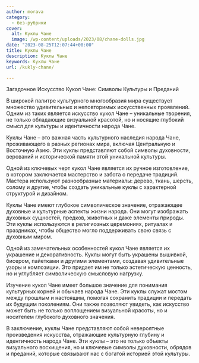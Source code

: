 ```yaml
---
author: morava
category:
  - без-рубрики
cover:
  alt: Куклы Чане
  image: /wp-content/uploads/2023/08/chane-dolls.jpg
date: "2023-08-25T12:07:44+00:00"
title: Куклы Чане
description: Куклы Чане
keywords: Куклы Чане
url: /kukly-chane/

---
```

Загадочное Искусство Кукол Чане: Символы Культуры и Преданий

В широкой палитре культурного многообразия мира существует множество удивительных и неповторимых искусственных проявлений. Одним из таких является искусство кукол Чане – уникальные творения, не только обладающие визуальной красотой, но и носящие глубокий смысл для культуры и идентичности народа Чане.

Куклы Чане – это важная часть культурного наследия народа Чане, проживающего в разных регионах мира, включая Центральную и Восточную Азию. Эти куклы представляют собой символы духовности, верований и исторической памяти этой уникальной культуры.

Одной из ключевых черт кукол Чане является их ручное изготовление, в котором заключается мастерство и забота о передаче традиций. Мастера используют разнообразные материалы: дерево, ткань, шерсть, солому и другие, чтобы создать уникальные куклы с характерной структурой и дизайном.

Куклы Чане имеют глубокое символическое значение, отражающее духовные и культурные аспекты жизни народа. Они могут изображать духовных сущностей, предков, животных и даже элементы природы. Эти куклы используются в религиозных церемониях, ритуалах и праздниках, чтобы общество могло поддерживать свою связь с духовным миром.

Одной из замечательных особенностей кукол Чане является их украшение и декоративность. Куклы могут быть украшены вышивкой, бисером, пайетками и другими элементами, создавая удивительные узоры и композиции. Это придает им не только эстетическую ценность, но и углубляет символическую смысловую нагрузку.

Изучение кукол Чане имеет большое значение для понимания культурных корней и обычаев народа Чане. Эти куклы служат мостом между прошлым и настоящим, помогая сохранить традиции и передать их будущим поколениям. Они также позволяют увидеть, как искусство может быть не только воплощением визуальной красоты, но и носителем глубокого духовного значения.

В заключение, куклы Чане представляют собой невероятные произведения искусства, отражающие культурную глубину и идентичность народа Чане. Эти куклы – это не только объекты визуального восхищения, но и ключевые символы духовности, обрядов и преданий, которые связывают нас с богатой историей этой культуры.
